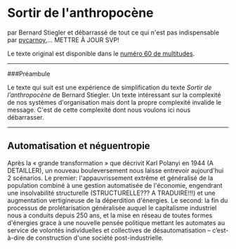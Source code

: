 Sortir de l'anthropocène
=======
par Bernard Stiegler
et débarrassé de tout ce qui n'est pas indispensable par [pycarnoy](https://github.com/pycarnoy),... METTRE À JOUR SVP!

Le texte original est disponible dans le [numéro 60 de multitudes](https://www.cairn.info/revue-multitudes-2015-3-page-137.htm).

-------

###Préambule

Le texte qui suit est une expérience de simplification du texte _Sortir de l’anthropocène_ de Bernard Stiegler. Un texte intéressant sur la complexité de nos systèmes d'organisation mais dont la propre complexité invalide le message. C'est de cette complexité dont nous voulons ici nous débarrasser.

-------

Automatisation et néguentropie
-------

Après la « grande transformation » que décrivit Karl Polanyi en 1944 (A DETAILLER), un nouveau bouleversement nous laisse entrevoir aujourd'hui 2 scénarios. Le premier: l'appauvrissement extrême et généralisé de la population combiné à une gestion automatisée de l'économie, engendrant une insolvabilité structurelle (STRUCTURELLE??? A TRADUIRE!!!) et une augmentation vertigineuse de la déperdition d'énergies. Le second: la fin du processus de prolétarisation généralisée auquel le capitalisme industriel nous a conduits depuis 250 ans, et la mise en réseau de toutes formes d'énergies grace à une nouvelle pensée politique mettant les automates au service de volontés individuelles et collectives de désautomatisation – c’est-à-dire de construction d'une société post-industrielle.
